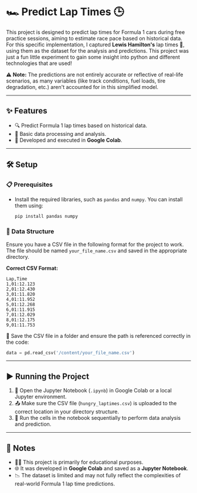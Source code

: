 # 🏎️ Predict Lap Times 🕒

This project is designed to predict lap times for Formula 1 cars during free practice sessions, aiming to estimate race pace based on historical data. For this specific implementation, I captured **Lewis Hamilton's** lap times 🏁, using them as the dataset for the analysis and predictions. This project was just a fun little experiment to gain some insight into python and different technologies that are used! 

⚠️ **Note:** The predictions are not entirely accurate or reflective of real-life scenarios, as many variables (like track conditions, fuel loads, tire degradation, etc.) aren't accounted for in this simplified model.

---

## ✨ Features

- 🔍 Predict Formula 1 lap times based on historical data.
- 🧮 Basic data processing and analysis.
- 🚀 Developed and executed in **Google Colab**.

---

## 🛠️ Setup

### 📋 Prerequisites

- Install the required libraries, such as `pandas` and `numpy`. You can install them using:
  ```bash
  pip install pandas numpy
  ```

### 📂 Data Structure

Ensure you have a CSV file in the following format for the project to work. The file should be named `your_file_name.csv` and saved in the appropriate directory.

**Correct CSV Format:**

```
Lap,Time
1,01:12.123
2,01:12.430
3,01:11.820
4,01:11.952
5,01:12.268
6,01:11.915
7,01:12.029
8,01:12.175
9,01:11.753
```

📂 Save the CSV file in a folder and ensure the path is referenced correctly in the code:
```python
data = pd.read_csv('/content/your_file_name.csv')
```

---

## ▶️ Running the Project

1. 🔧 Open the Jupyter Notebook (`.ipynb`) in Google Colab or a local Jupyter environment.
2. 📤 Make sure the CSV file (`hungry_laptimes.csv`) is uploaded to the correct location in your directory structure.
3. 🚦 Run the cells in the notebook sequentially to perform data analysis and prediction.

---

## 📝 Notes

- 🧑‍💻 This project is primarily for educational purposes.
- 🌐 It was developed in **Google Colab** and saved as a **Jupyter Notebook**.
- 📉 The dataset is limited and may not fully reflect the complexities of real-world Formula 1 lap time predictions.
